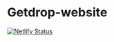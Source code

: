 # Getdrop-website

[![Netlify Status](https://api.netlify.com/api/v1/badges?branch=main/d31dae8b-13ee-4a90-bfc8-5e0c64565898/deploy-status)](https://app.netlify.com/sites/getdrop/deploys)
